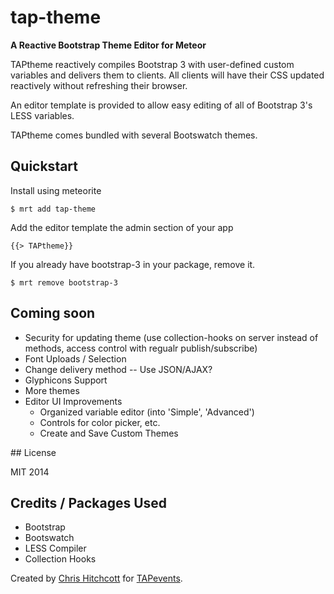 # tap-theme

**A Reactive Bootstrap Theme Editor for Meteor**

TAPtheme reactively compiles Bootstrap 3 with user-defined custom variables and delivers them to clients. All clients will have their CSS updated reactively without refreshing their browser.

An editor template is provided to allow easy editing of all of Bootstrap 3's LESS variables.

TAPtheme comes bundled with several Bootswatch themes.

## Quickstart

Install using meteorite

` $ mrt add tap-theme `

Add the editor template the admin section of your app

` {{> TAPtheme}} `

If you already have bootstrap-3 in your package, remove it.

` $ mrt remove bootstrap-3 `

## Coming soon

* Security for updating theme (use collection-hooks on server instead of methods, access control with regualr publish/subscribe)
* Font Uploads / Selection
* Change delivery method -- Use JSON/AJAX?
* Glyphicons Support
* More themes
* Editor UI Improvements 
  * Organized variable editor (into 'Simple', 'Advanced')
  * Controls for color picker, etc.
  * Create and Save Custom Themes

## License

MIT 2014

## Credits / Packages Used

* Bootstrap
* Bootswatch
* LESS Compiler
* Collection Hooks

Created by [Chris Hitchcott](http://github.com/hitchcott) for [TAPevents](http://tapevents.com).